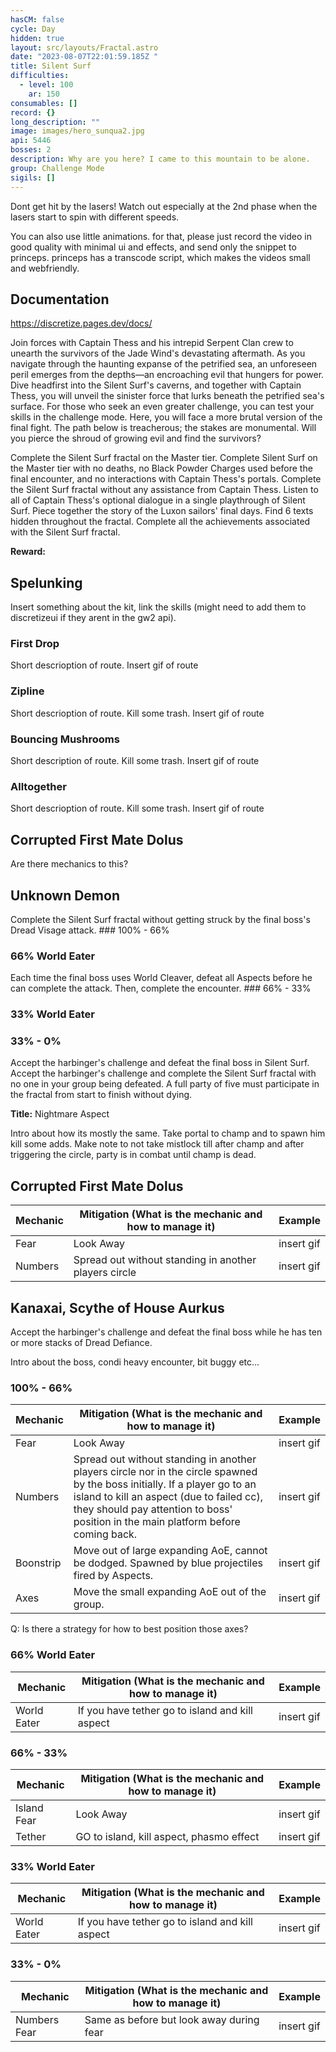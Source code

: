 ```yaml
---
hasCM: false
cycle: Day
hidden: true
layout: src/layouts/Fractal.astro
date: "2023-08-07T22:01:59.185Z "
title: Silent Surf
difficulties:
  - level: 100
    ar: 150
consumables: []
record: {}
long_description: ""
image: images/hero_sunqua2.jpg
api: 5446
bosses: 2
description: Why are you here? I came to this mountain to be alone.
group: Challenge Mode
sigils: []
---
```



<Achievement title="Still Faster Than Light">
Dont get hit by the lasers! Watch out especially at the 2nd phase when the lasers start to spin with different speeds.
</Achievement>

You can also use little animations. for that, please just record the video in good quality with minimal ui and effects, and send only the snippet to princeps. 
princeps has a transcode script, which makes the videos small and webfriendly.
<GifPlayer sourceId="snowblind-throw-firewood" caption="Throw firewood into the fire" />

## Documentation

https://discretize.pages.dev/docs/


Join forces with Captain Thess and his intrepid Serpent Clan crew to unearth the survivors of the Jade Wind's devastating aftermath. As you navigate through the haunting expanse of the petrified sea, an unforeseen peril emerges from the depths—an encroaching evil that hungers for power. Dive headfirst into the Silent Surf's caverns, and together with Captain Thess, you will unveil the sinister force that lurks beneath the petrified sea's surface. For those who seek an even greater challenge, you can test your skills in the challenge mode. Here, you will face a more brutal version of the final fight. The path below is treacherous; the stakes are monumental. Will you pierce the shroud of growing evil and find the survivors?

<Divider text="Normal Mode"/>
<Grid>
<GridItem>
<Achievement title="Cavalon's Champions ">
Complete the Silent Surf fractal on the Master tier. 
</Achievement>
</GridItem>
<GridItem>
<Achievement title="Peace and Quiet ">
Complete Silent Surf on the Master tier with no deaths, no Black Powder Charges used before the final encounter, and no interactions with Captain Thess's portals. 
</Achievement>
</GridItem>
<GridItem>
<Achievement title="Jade Sea Legs ">
Complete the Silent Surf fractal without any assistance from Captain Thess. 
</Achievement>
</GridItem>
<GridItem>
<Achievement title="Good Listener ">
Listen to all of Captain Thess's optional dialogue in a single playthrough of Silent Surf. 
</Achievement>
</GridItem>
<GridItem>
<Achievement title="Grim Investigation">
Piece together the story of the Luxon sailors' final days. Find 6 texts hidden throughout the fractal.
</Achievement>
</GridItem>
<GridItem>
<Achievement title="Silent Surf Fractal">
Complete all the achievements associated with the Silent Surf fractal.

**Reward:** <Item id="99876"/> 
</Achievement>
</GridItem>
</Grid>
## Spelunking

Insert something about the kit, link the skills (might need to add them to discretizeui if they arent in the gw2 api).

### First Drop

Short descrioption of route. Insert gif of route

### Zipline

Short descrioption of route. Kill some trash. Insert gif of route

### Bouncing Mushrooms

Short description of route. Kill some trash. Insert gif of route

### Alltogether

Short descrioption of route. Kill some trash. Insert gif of route

## Corrupted First Mate Dolus

Are there mechanics to this?

## Unknown Demon
<Achievement title="The Fearless Few ">
Complete the Silent Surf fractal without getting struck by the final boss's Dread Visage attack. 
</Achievement>
### 100% - 66%

### 66% World Eater
<Achievement title="Unsundered ">
Each time the final boss uses World Cleaver, defeat all Aspects before he can complete the attack. Then, complete the encounter. 
</Achievement>
### 66% - 33%

### 33% World Eater

### 33% - 0%

<Divider text="Challenge Mode"/>
<Grid>
<GridItem>
<Achievement title="Explorers of Antiquity ">
Accept the harbinger's challenge and defeat the final boss in Silent Surf.
</Achievement>
</GridItem>
<GridItem>
<Achievement title="Stalwart Serpents ">
Accept the harbinger's challenge and complete the Silent Surf fractal with no one in your group being defeated. A full party of five must participate in the fractal from start to finish without dying.

**Title:** Nightmare Aspect
</Achievement>
</GridItem>
</Grid>

Intro about how its mostly the same. Take portal to champ and to spawn him kill some adds. Make note to not take mistlock till after champ and after triggering the circle, party is in combat until champ is dead. 

## Corrupted First Mate Dolus

| Mechanic  | Mitigation  (What is the mechanic and how to manage it) | Example    |
|-----------|---------------------------------------------------------|------------|
| Fear     | Look Away                                                | insert gif |
| Numbers  | Spread out without standing in another players circle    | insert gif |

## Kanaxai, Scythe of House Aurkus
<Achievement title="Defiance Demolisher ">
Accept the harbinger's challenge and defeat the final boss while he has ten or more stacks of Dread Defiance. 
</Achievement>

Intro about the boss, condi heavy encounter, bit buggy etc... 
### 100% - 66%

| Mechanic  | Mitigation  (What is the mechanic and how to manage it) | Example    |
|-----------|---------------------------------------------------------|------------|
| Fear      | Look Away                                               | insert gif |
| Numbers   | Spread out without standing in another players circle nor in the circle spawned by the boss initially. If a player go to an island to kill an aspect (due to failed cc), they should pay attention to boss' position in the main platform before coming back.  | insert gif |
| Boonstrip | Move out of large expanding AoE, cannot be dodged. Spawned by blue projectiles fired by Aspects.       | insert gif |
| Axes      | Move the small expanding AoE out of the group.           | insert gif |

Q: Is there a strategy for how to best position those axes?

### 66% World Eater

| Mechanic    | Mitigation  (What is the mechanic and how to manage it)     | Example    |
|-------------|-------------------------------------------------------------|------------|
| World Eater | If you have tether go to island and kill aspect             | insert gif |

### 66% - 33%

| Mechanic    | Mitigation  (What is the mechanic and how to manage it) | Example    |
|-------------|---------------------------------------------------------|------------|
| Island Fear | Look Away                                               | insert gif |
| Tether      | GO to island, kill aspect, phasmo effect                | insert gif |

### 33% World Eater

| Mechanic    | Mitigation  (What is the mechanic and how to manage it)     | Example    |
|-------------|-------------------------------------------------------------|------------|
| World Eater | If you have tether go to island and kill aspect             | insert gif |

### 33% - 0%
| Mechanic     | Mitigation  (What is the mechanic and how to manage it)     | Example    |
|--------------|-------------------------------------------------------------|------------|
| Numbers Fear | Same as before but look away during fear                                | insert gif |
